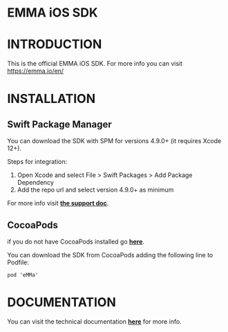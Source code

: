 # EMMA iOS SDK

# INTRODUCTION

This is the official EMMA iOS SDK. For more info you can visit https://emma.io/en/ 

# INSTALLATION

## Swift Package Manager

You can download the SDK with SPM for versions 4.9.0+ (it requires Xcode 12+). 

Steps for integration:
1. Open Xcode and select File > Swift Packages > Add Package Dependency
2. Add the repo url and select version 4.9.0+ as minimum

For more info visit **[the support doc]( https://support.emma.io/hc/en-us/articles/115002811374-iOS-Integration)**.

## CocoaPods

if you do not have CocoaPods installed go **[here](https://guides.cocoapods.org/using/the-podfile.html)**.

You can download the SDK from CocoaPods adding the following line to Podfile:

`pod 'eMMa'`

# DOCUMENTATION

You can visit the technical documentation **[here](https://support.emma.io/hc/en-us/articles/115002811374-iOS-Integration)** for more info.
